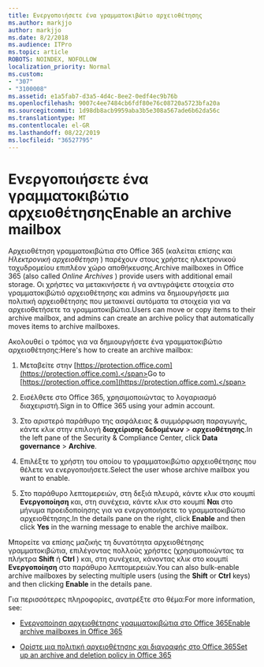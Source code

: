 ```yaml
---
title: Ενεργοποιήσετε ένα γραμματοκιβώτιο αρχειοθέτησης
ms.author: markjjo
author: markjjo
ms.date: 8/2/2018
ms.audience: ITPro
ms.topic: article
ROBOTS: NOINDEX, NOFOLLOW
localization_priority: Normal
ms.custom:
- "307"
- "3100008"
ms.assetid: e1a5fab7-d3a5-4d4c-8ee2-0edf4ec9b76b
ms.openlocfilehash: 9007c4ee7484cb6fdf80e76c08720a5723bfa20a
ms.sourcegitcommit: 1d98db8acb9959aba3b5e308a567ade6b62da56c
ms.translationtype: MT
ms.contentlocale: el-GR
ms.lasthandoff: 08/22/2019
ms.locfileid: "36527795"
---
```

# <a name="enable-an-archive-mailbox"></a><span data-ttu-id="41856-102">Ενεργοποιήσετε ένα γραμματοκιβώτιο αρχειοθέτησης</span><span class="sxs-lookup"><span data-stu-id="41856-102">Enable an archive mailbox</span></span>

<span data-ttu-id="41856-103">Αρχειοθέτηση γραμματοκιβώτια στο Office 365 (καλείται επίσης και *Ηλεκτρονική αρχειοθέτηση* ) παρέχουν στους χρήστες ηλεκτρονικού ταχυδρομείου επιπλέον χώρο αποθήκευσης.</span><span class="sxs-lookup"><span data-stu-id="41856-103">Archive mailboxes in Office 365 (also called  *Online Archives*  ) provide users with additional email storage.</span></span> <span data-ttu-id="41856-104">Οι χρήστες να μετακινήσετε ή να αντιγράψετε στοιχεία στο γραμματοκιβώτιό αρχειοθέτησης και admins να δημιουργήσετε μια πολιτική αρχειοθέτησης που μετακινεί αυτόματα τα στοιχεία για να αρχειοθετήσετε τα γραμματοκιβώτια.</span><span class="sxs-lookup"><span data-stu-id="41856-104">Users can move or copy items to their archive mailbox, and admins can create an archive policy that automatically moves items to archive mailboxes.</span></span>
  
<span data-ttu-id="41856-105">Ακολουθεί ο τρόπος για να δημιουργήσετε ένα γραμματοκιβώτιο αρχειοθέτησης:</span><span class="sxs-lookup"><span data-stu-id="41856-105">Here's how to create an archive mailbox:</span></span>
  
1. <span data-ttu-id="41856-106">Μεταβείτε στην [https://protection.office.com](https://protection.office.com).</span><span class="sxs-lookup"><span data-stu-id="41856-106">Go to [https://protection.office.com](https://protection.office.com).</span></span>

2. <span data-ttu-id="41856-107">Εισέλθετε στο Office 365, χρησιμοποιώντας το λογαριασμό διαχειριστή.</span><span class="sxs-lookup"><span data-stu-id="41856-107">Sign in to Office 365 using your admin account.</span></span>

3. <span data-ttu-id="41856-108">Στο αριστερό παράθυρο της ασφάλειας &amp; συμμόρφωση παραγωγής, κάντε κλικ στην επιλογή **διαχείρισης δεδομένων** \> **αρχειοθέτησης**.</span><span class="sxs-lookup"><span data-stu-id="41856-108">In the left pane of the Security &amp; Compliance Center, click **Data governance** \> **Archive**.</span></span>

4. <span data-ttu-id="41856-109">Επιλέξτε το χρήστη του οποίου το γραμματοκιβώτιο αρχειοθέτησης που θέλετε να ενεργοποιήσετε.</span><span class="sxs-lookup"><span data-stu-id="41856-109">Select the user whose archive mailbox you want to enable.</span></span>

5. <span data-ttu-id="41856-110">Στο παράθυρο λεπτομερειών, στη δεξιά πλευρά, κάντε κλικ στο κουμπί **Ενεργοποίηση** και, στη συνέχεια, κάντε κλικ στο κουμπί **Ναι** στο μήνυμα προειδοποίησης για να ενεργοποιήσετε το γραμματοκιβώτιο αρχειοθέτησης.</span><span class="sxs-lookup"><span data-stu-id="41856-110">In the details pane on the right, click **Enable** and then click **Yes** in the warning message to enable the archive mailbox.</span></span>

<span data-ttu-id="41856-111">Μπορείτε να επίσης μαζικής τη δυνατότητα αρχειοθέτησης γραμματοκιβώτια, επιλέγοντας πολλούς χρήστες (χρησιμοποιώντας τα πλήκτρα **Shift** ή **Ctrl** ) και, στη συνέχεια, κάνοντας κλικ στο κουμπί **Ενεργοποίηση** στο παράθυρο λεπτομερειών.</span><span class="sxs-lookup"><span data-stu-id="41856-111">You can also bulk-enable archive mailboxes by selecting multiple users (using the **Shift** or **Ctrl** keys) and then clicking **Enable** in the details pane.</span></span>
  
<span data-ttu-id="41856-112">Για περισσότερες πληροφορίες, ανατρέξτε στο θέμα:</span><span class="sxs-lookup"><span data-stu-id="41856-112">For more information, see:</span></span>
  
- [<span data-ttu-id="41856-113">Ενεργοποίηση αρχειοθέτησης γραμματοκιβώτια στο Office 365</span><span class="sxs-lookup"><span data-stu-id="41856-113">Enable archive mailboxes in Office 365</span></span>](https://support.office.com/article/enable-archive-mailboxes-in-the-office-365-security-compliance-center-268a109e-7843-405b-bb3d-b9393b2342ce)

- [<span data-ttu-id="41856-114">Ορίστε μια πολιτική αρχειοθέτησης και διαγραφής στο Office 365</span><span class="sxs-lookup"><span data-stu-id="41856-114">Set up an archive and deletion policy in Office 365</span></span>](https://support.office.com/article/Set-up-an-archive-and-deletion-policy-for-mailboxes-in-your-Office-365-organization-ec3587e4-7b4a-40fb-8fb8-8aa05aeae2ce)
